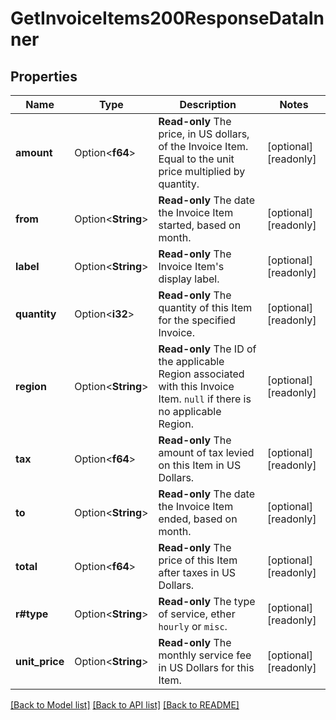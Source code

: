 # GetInvoiceItems200ResponseDataInner

## Properties

Name | Type | Description | Notes
------------ | ------------- | ------------- | -------------
**amount** | Option<**f64**> | __Read-only__ The price, in US dollars, of the Invoice Item. Equal to the unit price multiplied by quantity. | [optional][readonly]
**from** | Option<**String**> | __Read-only__ The date the Invoice Item started, based on month. | [optional][readonly]
**label** | Option<**String**> | __Read-only__ The Invoice Item's display label. | [optional][readonly]
**quantity** | Option<**i32**> | __Read-only__ The quantity of this Item for the specified Invoice. | [optional][readonly]
**region** | Option<**String**> | __Read-only__ The ID of the applicable Region associated with this Invoice Item.  `null` if there is no applicable Region. | [optional][readonly]
**tax** | Option<**f64**> | __Read-only__ The amount of tax levied on this Item in US Dollars. | [optional][readonly]
**to** | Option<**String**> | __Read-only__ The date the Invoice Item ended, based on month. | [optional][readonly]
**total** | Option<**f64**> | __Read-only__ The price of this Item after taxes in US Dollars. | [optional][readonly]
**r#type** | Option<**String**> | __Read-only__ The type of service, ether `hourly` or `misc`. | [optional][readonly]
**unit_price** | Option<**String**> | __Read-only__ The monthly service fee in US Dollars for this Item. | [optional][readonly]

[[Back to Model list]](../README.md#documentation-for-models) [[Back to API list]](../README.md#documentation-for-api-endpoints) [[Back to README]](../README.md)



